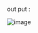












out put : 


![image](https://github.com/user-attachments/assets/66de8a97-a0f2-4609-bc45-7807992a5dae)
